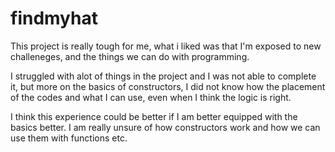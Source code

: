 # findmyhat


This project is really tough for me, what i liked was that I'm exposed to new challeneges, and the things we can do with programming.

I struggled with alot of things in the project and I was not able to complete it, but more on the basics of constructors, I did not know how the placement of the codes and what I can use, even when I think the logic is right. 

I think this experience could be better if I am better equipped with the basics better. I am really unsure of how constructors work and how we can use them with functions etc.
